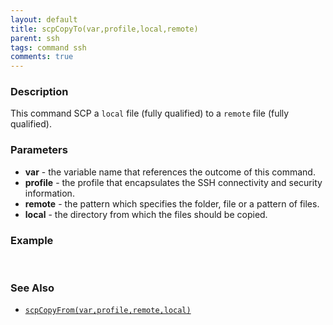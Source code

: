 ```yaml
---
layout: default
title: scpCopyTo(var,profile,local,remote)
parent: ssh
tags: command ssh
comments: true
---
```



### Description
This command SCP a `local` file (fully qualified) to a `remote` file (fully qualified).


### Parameters
- **var** \- the variable name that references the outcome of this command.
- **profile** \- the profile that encapsulates the SSH connectivity and security information.
- **remote** \- the pattern which specifies the folder, file or a pattern of files.
- **local** \- the directory from which the files should be copied.


### Example
<br/>


### See Also
- [`scpCopyFrom(var,profile,remote,local)`](scpCopyFrom(var,profile,remote,local))
